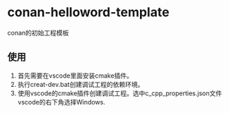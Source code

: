 # conan-helloword-template
conan的初始工程模板

## 使用
1. 首先需要在vscode里面安装cmake插件。
2. 执行creat-dev.bat创建调试工程的依赖环境。
3. 使用vscode的cmake插件创建调试工程。选中c_cpp_properties.json文件vscode的右下角选择Windows.
